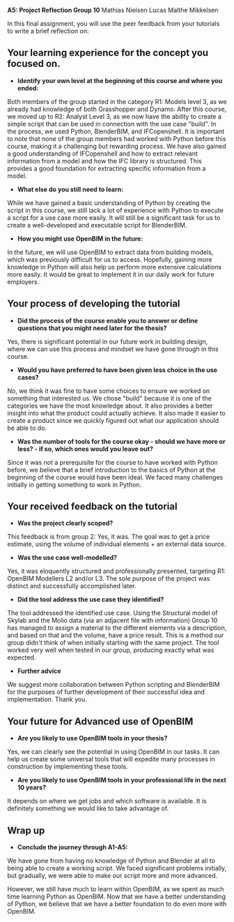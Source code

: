 **A5: Project Reflection Group 10**
Mathias Nielsen
Lucas Malthe Mikkelsen


In this final assignment, you will use the peer feedback from your tutorials to write a brief reflection on:

## Your learning experience for the concept you focused on.

- **Identify your own level at the beginning of this course and where you ended:**

Both members of the group started in the category R1: Models level 3, as we already had knowledge of both Grasshopper and Dynamo. After this course, we moved up to R2: Analyst Level 3, as we now have the ability to create a simple script that can be used in connection with the use case "build". In the process, we used Python, BlenderBIM, and IFCopenshell. It is important to note that none of the group members had worked with Python before this course, making it a challenging but rewarding process. We have also gained a good understanding of IFCopenshell and how to extract relevant information from a model and how the IFC library is structured. This provides a good foundation for extracting specific information from a model.

- **What else do you still need to learn:**

While we have gained a basic understanding of Python by creating the script in this course, we still lack a lot of experience with Python to execute a script for a use case more easily. It will still be a significant task for us to create a well-developed and executable script for BlenderBIM.

- **How you might use OpenBIM in the future:**

In the future, we will use OpenBIM to extract data from building models, which was previously difficult for us to access. Hopefully, gaining more knowledge in Python will also help us perform more extensive calculations more easily. It would be great to implement it in our daily work for future employers.

## Your process of developing the tutorial

- **Did the process of the course enable you to answer or define questions that you might need later for the thesis?**

Yes, there is significant potential in our future work in building design, where we can use this process and mindset we have gone through in this course.

- **Would you have preferred to have been given less choice in the use cases?**

No, we think it was fine to have some choices to ensure we worked on something that interested us. We chose "build" because it is one of the categories we have the most knowledge about. It also provides a better insight into what the product could actually achieve. It also made it easier to create a product since we quickly figured out what our application should be able to do.

- **Was the number of tools for the course okay - should we have more or less? - if so, which ones would you leave out?**

Since it was not a prerequisite for the course to have worked with Python before, we believe that a brief introduction to the basics of Python at the beginning of the course would have been ideal. We faced many challenges initially in getting something to work in Python.

## Your received feedback on the tutorial

- **Was the project clearly scoped?**

This feedback is from group 2:
Yes, it was. The goal was to get a price estimate, using the volume of individual elements + an external data source.

- **Was the use case well-modelled?**

Yes, it was eloquently structured and professionally presented, targeting R1: OpenBIM Modellers L2 and/or L3. The sole purpose of the project was distinct and successfully accomplished later.

- **Did the tool address the use case they identified?**

The tool addressed the identified use case. Using the Structural model of Skylab and the Molio data (via an adjacent file with information) Group 10 has managed to assign a material to the different elements via a description, and based on that and the volume, have a price result. This is a method our group didn't think of when initially starting with the same project. The tool worked very well when tested in our group, producing exactly what was expected.

- **Further advice**

We suggest more collaboration between Python scripting and BlenderBIM for the purposes of further development of their successful idea and implementation. Thank you.

## Your future for Advanced use of OpenBIM

- **Are you likely to use OpenBIM tools in your thesis?**

Yes, we can clearly see the potential in using OpenBIM in our tasks. It can help us create some universal tools that will expedite many processes in construction by implementing these tools.

- **Are you likely to use OpenBIM tools in your professional life in the next 10 years?**

It depends on where we get jobs and which software is available. It is definitely something we would like to take advantage of.

## Wrap up

- **Conclude the journey through A1-A5:**

We have gone from having no knowledge of Python and Blender at all to being able to create a working script. We faced significant problems initially, but gradually, we were able to make our script more and more advanced.

However, we still have much to learn within OpenBIM, as we spent as much time learning Python as OpenBIM. Now that we have a better understanding of Python, we believe that we have a better foundation to do even more with OpenBIM.
